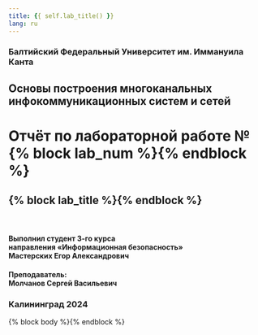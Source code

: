 ```yaml
---
title: {{ self.lab_title() }}
lang: ru
---
```


<style>
  {% include 'style.css' %}
</style>

<div id="titlepage">
  <div>
  <h3>
    Балтийский Федеральный Университет им. Иммануила Канта
  </h3>

  <h2>
    Основы построения многоканальных инфокоммуникационных систем и сетей
  </h2>

  <h1>
    Отчёт по лабораторной работе №{% block lab_num %}{% endblock %}
  </h1>

  <h2>{% block lab_title %}{% endblock %}</h2>

  <br>

  <h4>
    Выполнил студент 3-го курса<br>
    направления «Информационная безопасность»<br>
    Мастерских Егор Александрович
  </h4>

  <h4>
    Преподаватель:<br>
    Молчанов Сергей Васильевич
  </h4>
  </div>

  <h3 id="footer">
    Калининград 2024
  </h3>
</div>

<div style="page-break-after: always;"></div>

{% block body %}{% endblock %}
